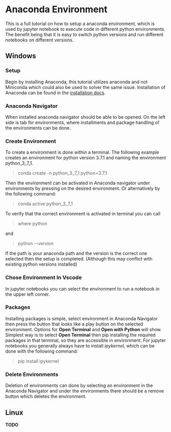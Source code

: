 # Anaconda Environment
This is a full tutorial on how to setup a anaconda environment, which is used by jupyter notebook to execute code in different python environments. The benefit being that it is easy to switch python versions and run different notebooks on different versions. 

## Windows
### Setup
Begin by installing Anaconda, this tutorial utilizes anaconda and not Miniconda which could also be used to solver the same issue. Installation of Anaconda can be found in the [installation docs](./anaconda_install.md). 

### Anaconda Navigator
When installed anaconda navigator should be able to be opened. On the left side is tab for environments, where installments and package handling of the environments can be done. 

### Create Environment
To create a environment is done within a terminal. The following example creates an environment for python version 3.7.1 and naming the environment python_3_7_1.
> conda create -n python_3_7_1 python=3.7.1 

Then the environment can be activated in Anaconda navigator under environments by pressing on the desired environment. Or alternatively by the following command: 
> conda active python_3_7_1

To verify that the correct environment is activated in terminal you can call
> where python

and 
> python --version

If the path is your anaconda path and the version is the correct one selected then the setup is completed. (Although this may conflict with existing python versions installed)

### Chose Environment In Vscode
In jupyter notebooks you can select the environment to run a notebook in the upper left corner. 

### Packages
Installing packages is simple, select environment in Anaconda Navigator then press the button that looks like a play button on the selected environment. Options for **Open Terminal** and **Open with Python** will show. Simplest way is to select **Open Terminal** then pip installing the required packages in that terminal, so they are accessible in environment. For jupyter notebooks you generally always have to install _ipykernel_, which can be done with the following command: 
> pip install ipykernel

### Delete Environments
Deletion of environments can done by selecting an environment in the Anaconda Navigator and under the environments there should be a remove button which deletes the environment. 


## Linux 
**TODO**
